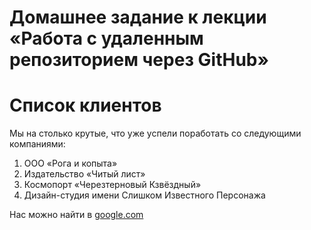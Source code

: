# Домашнее задание к лекции «Работа с удаленным репозиторием через GitHub»
# **Список клиентов**
Мы на столько крутые, что уже успели поработать со следующими компаниями:

1. ООО «Рога и копыта»
2. Издательство «Читый лист»
3. Космопорт «Черезтерновый Кзвёздный»
4. Дизайн-студия имени Слишком Известного Персонажа 

Нас можно найти в [google.com](https://www.google.com/)